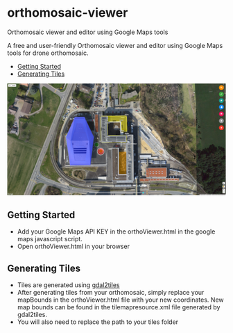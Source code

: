 # orthomosaic-viewer
Orthomosaic viewer and editor using Google Maps tools

A free and user-friendly Orthomosaic viewer and editor using Google Maps tools for drone orthomosaic.

* [Getting Started](#getting-started)
* [Generating Tiles](#generating-tiles)

![alt text](https://raw.githubusercontent.com/jmprovencher/orthomosaic-viewer/master/demo_img.png)


## Getting Started

* Add your Google Maps API KEY in the orthoViewer.html in the google maps javascript script.
* Open orthoViewer.html in your browser

## Generating Tiles

* Tiles are generated using [gdal2tiles](http://www.gdal.org/gdal2tiles.html)
* After generating tiles from your orthomosaic, simply replace your mapBounds in the orthoViewer.html file with your new coordinates. New map bounds can be found in the tilemapresource.xml file generated by gdal2tiles.
* You will also need to replace the path to your tiles folder
